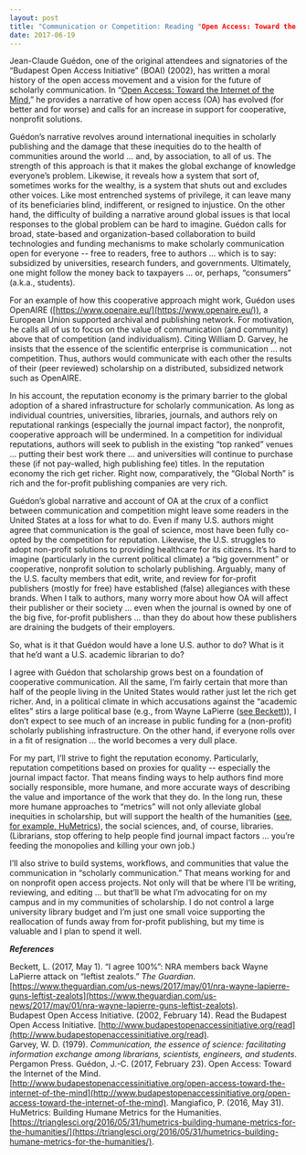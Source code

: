 ```yaml
---
layout: post
title: "Communication or Competition: Reading "Open Access: Toward the Internet of the Mind""
date: 2017-06-19
---
```

Jean-Claude Guédon, one of the original attendees and signatories of the “Budapest Open Access Initiative” (BOAI) (2002), has written a moral history of the open access movement and a vision for the future of scholarly communication. In “[Open Access: Toward the Internet of the Mind](http://www.budapestopenaccessinitiative.org/open-access-toward-the-internet-of-the-mind),” he provides a narrative of how open access (OA) has evolved (for better and for worse) and calls for an increase in support for cooperative, nonprofit solutions.

Guédon’s narrative revolves around international inequities in scholarly publishing and the damage that these inequities do to the health of communities around the world … and, by association, to all of us. The strength of this approach is that it makes the global exchange of knowledge everyone’s problem. Likewise, it reveals how a system that sort of, sometimes works for the wealthy, is a system that shuts out and excludes other voices. Like most entrenched systems of privilege, it can leave many of its beneficiaries blind, indifferent, or resigned to injustice. On the other hand, the difficulty of building a narrative around global issues is that local responses to the global problem can be hard to imagine. Guédon calls for broad, state-based and organization-based collaboration to build technologies and funding mechanisms to make scholarly communication open for everyone -- free to readers, free to authors … which is to say: subsidized by universities, research funders, and governments. Ultimately, one might follow the money back to taxpayers … or, perhaps, “consumers” (a.k.a., students).

For an example of how this cooperative approach might work, Guédon uses OpenAIRE ([https://www.openaire.eu/](https://www.openaire.eu/)), a European Union supported archival and publishing network. For motivation, he calls all of us to focus on the value of communication (and community) above that of competition (and individualism). Citing William D. Garvey, he insists that the essence of the scientific enterprise is communication … not competition. Thus, authors would communicate with each other the results of their (peer reviewed) scholarship on a distributed, subsidized network such as OpenAIRE.

In his account, the reputation economy is the primary barrier to the global adoption of a shared infrastructure for scholarly communication. As long as individual countries, universities, libraries, journals, and authors rely on reputational rankings (especially the journal impact factor), the nonprofit, cooperative approach will be undermined. In a competition for individual reputations, authors will seek to publish in the existing “top ranked” venues … putting their best work there … and universities will continue to purchase these (if not pay-walled, high publishing fee) titles. In the reputation economy the rich get richer. Right now, comparatively, the “Global North” is rich and the for-profit publishing companies are very rich.

Guédon’s global narrative and account of OA at the crux of a conflict between communication and competition might leave some readers in the United States at a loss for what to do. Even if many U.S. authors might agree that communication is the goal of science, most have been fully co-opted by the competition for reputation. Likewise, the U.S. struggles to adopt non-profit solutions to providing healthcare for its citizens. It’s hard to imagine (particularly in the current political climate) a “big government” or cooperative, nonprofit solution to scholarly publishing. Arguably, many of the U.S. faculty members that edit, write, and review for for-profit publishers (mostly for free) have established (false) allegiances with these brands. When I talk to authors, many worry more about how OA will affect their publisher or their society … even when the journal is owned by one of the big five, for-profit publishers … than they do about how these publishers are draining the budgets of their employers.

So, what is it that Guédon would have a lone U.S. author to do? What is it that he’d want a U.S. academic librarian to do?

I agree with Guédon that scholarship grows best on a foundation of cooperative communication. All the same, I’m fairly certain that more than half of the people living in the United States would rather just let the rich get richer. And, in a political climate in which accusations against the “academic elites” stirs a large political base (e.g., from Wayne LaPierre ([see Beckett](https://www.theguardian.com/us-news/2017/may/01/nra-wayne-lapierre-guns-leftist-zealots))), I don’t expect to see much of an increase in public funding for a (non-profit) scholarly publishing infrastructure. On the other hand, if everyone rolls over in a fit of resignation … the world becomes a very dull place.

For my part, I’ll strive to fight the reputation economy. Particularly, reputation competitions based on proxies for quality -- especially the journal impact factor. That means finding ways to help authors find more socially responsible, more humane, and more accurate ways of describing the value and importance of the work that they do. In the long run, these more humane approaches to “metrics” will not only alleviate global inequities in scholarship, but will support the health of the humanities ([see, for example, HuMetrics](https://trianglesci.org/2016/05/31/humetrics-building-humane-metrics-for-the-humanities/)), the social sciences, and, of course, libraries. (Librarians, stop offering to help people find journal impact factors … you’re feeding the monopolies and killing your own job.)

I’ll also strive to build systems, workflows, and communities that value the communication in “scholarly communication.” That means working for and on nonprofit open access projects. Not only will that be where I’ll be writing, reviewing, and editing … but that’ll be what I’m advocating for on my campus and in my communities of scholarship. I do not control a large university library budget and I’m just one small voice supporting the reallocation of funds away from for-profit publishing, but my time is valuable and I plan to spend it well.

_**References**_

Beckett, L. (2017, May 1). “I agree 100%”: NRA members back Wayne LaPierre attack on “leftist zealots.” _The Guardian_. [https://www.theguardian.com/us-news/2017/may/01/nra-wayne-lapierre-guns-leftist-zealots](https://www.theguardian.com/us-news/2017/may/01/nra-wayne-lapierre-guns-leftist-zealots).  
Budapest Open Access Initiative. (2002, February 14). Read the Budapest Open Access Initiative. [http://www.budapestopenaccessinitiative.org/read](http://www.budapestopenaccessinitiative.org/read).  
Garvey, W. D. (1979). _Communication, the essence of science: facilitating information exchange among librarians, scientists, engineers, and students_. Pergamon Press. Guédon, J.-C. (2017, February 23). Open Access: Toward the Internet of the Mind. [http://www.budapestopenaccessinitiative.org/open-access-toward-the-internet-of-the-mind](http://www.budapestopenaccessinitiative.org/open-access-toward-the-internet-of-the-mind). 
Mangiafico, P. (2016, May 31). HuMetrics: Building Humane Metrics for the Humanities. [https://trianglesci.org/2016/05/31/humetrics-building-humane-metrics-for-the-humanities/](https://trianglesci.org/2016/05/31/humetrics-building-humane-metrics-for-the-humanities/).